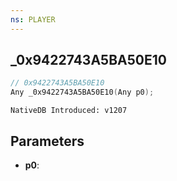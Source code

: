 ```yaml
---
ns: PLAYER
---
```

## _0x9422743A5BA50E10

```c
// 0x9422743A5BA50E10
Any _0x9422743A5BA50E10(Any p0);
```

```
NativeDB Introduced: v1207
```

## Parameters
* **p0**:
